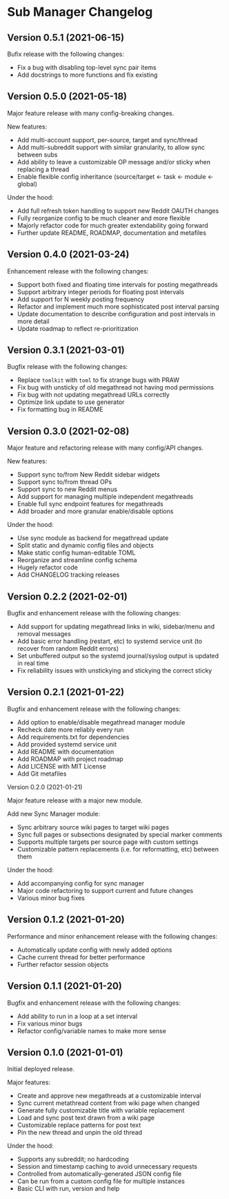 # Sub Manager Changelog


## Version 0.5.1 (2021-06-15)

Bufix release with the following changes:

* Fix a bug with disabling top-level sync pair items
* Add docstrings to more functions and fix existing



## Version 0.5.0 (2021-05-18)

Major feature release with many config-breaking changes.

New features:
* Add multi-account support, per-source, target and sync/thread
* Add multi-subreddit support with similar granularity, to allow sync between subs
* Add ability to leave a customizable OP message and/or sticky when replacing a thread
* Enable flexible config inheritance (source/target <- task <- module <- global)

Under the hood:
* Add full refresh token handling to support new Reddit OAUTH changes
* Fully reorganize config to be much cleaner and more flexible
* Majorly refactor code for much greater extendability going forward
* Further update README, ROADMAP, documentation and metafiles



## Version 0.4.0 (2021-03-24)

Enhancement release with the following changes:
* Support both fixed and floating time intervals for posting megathreads
* Support arbitrary integer periods for floating post intervals
* Add support for N weekly posting frequency
* Refactor and implement much more sophisticated post interval parsing
* Update documentation to describe configuration and post intervals in more detail
* Update roadmap to reflect re-prioritization



## Version 0.3.1 (2021-03-01)

Bugfix release with the following changes:
* Replace ``tomlkit`` with ``toml`` to fix strange bugs with PRAW
* Fix bug with unsticky of old megathread not having mod permissions
* Fix bug with not updating megathread URLs correctly
* Optimize link update to use generator
* Fix formatting bug in README



## Version 0.3.0 (2021-02-08)

Major feature and refactoring release with many config/API changes.

New features:
* Support sync to/from New Reddit sidebar widgets
* Support sync to/from thread OPs
* Support sync to new Reddit menus
* Add support for managing multiple independent megathreads
* Enable full sync endpoint features for megathreads
* Add broader and more granular enable/disable options

Under the hood:
* Use sync module as backend for megathread update
* Split static and dynamic config files and objects
* Make static config human-editable TOML
* Reorganize and streamline config schema
* Hugely refactor code
* Add CHANGELOG tracking releases



## Version 0.2.2 (2021-02-01)

Bugfix and enhancement release with the following changes:
* Add support for updating megathread links in wiki, sidebar/menu and removal messages
* Add basic error handling (restart, etc) to systemd service unit (to recover from random Reddit errors)
* Set unbuffered output so the systemd journal/syslog output is updated in real time
* Fix reliability issues with unstickying and stickying the correct sticky



## Version 0.2.1 (2021-01-22)

Bugfix and enhancement release with the following changes:
* Add option to enable/disable megathread manager module
* Recheck date more reliably every run
* Add requirements.txt for dependencies
* Add provided systemd service unit
* Add README with documentation
* Add ROADMAP with project roadmap
* Add LICENSE with MIT License
* Add Git metafiles



Version 0.2.0 (2021-01-21)

Major feature release with a major new module.

Add new Sync Manager module:
* Sync arbitrary source wiki pages to target wiki pages
* Sync full pages or subsections designated by special marker comments
* Supports multiple targets per source page with custom settings
* Customizable pattern replacements (i.e. for reformatting, etc) between them

Under the hood:
* Add accompanying config for sync manager
* Major code refactoring to support current and future changes
* Various minor bug fixes



## Version 0.1.2 (2021-01-20)

Performance and minor enhancement release with the following changes:
* Automatically update config with newly added options
* Cache current thread for better performance
* Further refactor session objects



## Version 0.1.1 (2021-01-20)

Bugfix and enhancement release with the following changes:
* Add ability to run in a loop at a set interval
* Fix various minor bugs
* Refactor config/variable names to make more sense



## Version 0.1.0 (2021-01-01)

Initial deployed release.

Major features:
* Create and approve new megathreads at a customizable interval
* Sync current metathread content from wiki page when changed
* Generate fully customizable title with variable replacement
* Load and sync post text drawn from a wiki page
* Customizable replace patterns for post text
* Pin the new thread and unpin the old thread

Under the hood:
* Supports any subreddit; no hardcoding
* Session and timestamp caching to avoid unnecessary requests
* Controlled from automatically-generated JSON config file
* Can be run from a custom config file for multiple instances
* Basic CLI with run, version and help
